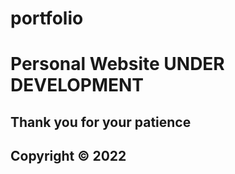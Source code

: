 # portfolio
<h1> Personal Website UNDER DEVELOPMENT</h1>
<h2>Thank you for your patience</h2>

<h2>Copyright &copy; 2022 </h2>
